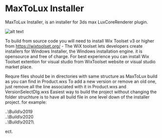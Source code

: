 # MaxToLux Installer
MaxToLux Installer, is an installer for 3ds max LuxCoreRenderer plugin.

![alt text](https://3dfine.com/content/MaxToLux_installer.jpg)

To build from source code you will need to install Wix Toolset v3 or higher from https://wixtoolset.org/ - The WiX toolset lets developers create installers for Windows Installer, the Windows installation engine. it is opensource and free of charge.
For best experience you can install Wix Toolset extention for visual studio from WixToolset website or visual studio market place.

Requre files should be in directories with same structure as MaxToLux build as you can find in Product.wxs
To add a new version or remove an old one, just remove all the line associated with it in Product.wxs and VersionSelectDlg.wxs
Easiest way to build the project without changing the folder struchture is to have all build file in one level down of the installer project. for example:

..\Build\v2019\
..\Build\v2020\
..\Build\v2021\

ect.
